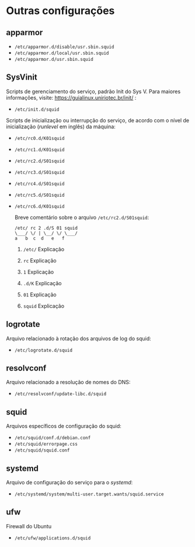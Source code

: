 # Outras configurações

## apparmor

- `/etc/apparmor.d/disable/usr.sbin.squid`
- `/etc/apparmor.d/local/usr.sbin.squid`
- `/etc/apparmor.d/usr.sbin.squid`

## SysVinit

Scripts de gerenciamento do serviço, padrão Init do Sys V. Para maiores informações, visite: <https://guialinux.uniriotec.br/init/> :

- `/etc/init.d/squid`

Scripts de inicialização ou interrupção do serviço, de acordo com o nível de inicialização (*runlevel* em inglês) da máquina:

- `/etc/rc0.d/K01squid`
- `/etc/rc1.d/K01squid`
- `/etc/rc2.d/S01squid`
- `/etc/rc3.d/S01squid`
- `/etc/rc4.d/S01squid`
- `/etc/rc5.d/S01squid`
- `/etc/rc6.d/K01squid`


    Breve comentário sobre o arquivo `/etc/rc2.d/S01squid`:
    ```
    /etc/ rc 2 .d/S 01 squid
    \___/ \/ | \__/ \/ \___/
    a   b  c  d   e   f
    ```

    1. `/etc/`
        Explicação

    2. `rc`
        Explicação

    3. `1`
        Explicação

    4. `.d/K`
        Explicação

    5. `01`
        Explicação

    6. `squid`
        Explicação


## logrotate

Arquivo relacionado à rotação dos arquivos de log do squid:

- `/etc/logrotate.d/squid`

## resolvconf

Arquivo relacionado a resolução de nomes do DNS:

- `/etc/resolvconf/update-libc.d/squid`

## squid

Arquivos específicos de configuração do squid:

- `/etc/squid/conf.d/debian.conf`
- `/etc/squid/errorpage.css`
- `/etc/squid/squid.conf`

## systemd

Arquivo de configuração do serviço para o *systemd*:

- `/etc/systemd/system/multi-user.target.wants/squid.service`

## ufw

Firewall do Ubuntu

- `/etc/ufw/applications.d/squid`
